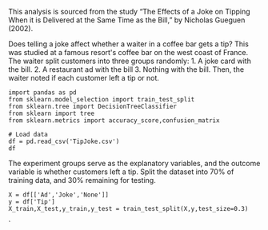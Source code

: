This analysis is sourced from the study “The Effects of a Joke on Tipping When it is Delivered at the Same Time as the Bill,” by Nicholas Gueguen (2002). 

Does telling a joke affect whether a waiter in a coffee bar gets a tip? 
This was studied at a famous resort's coffee bar on the west coast of France. 
The waiter split customers into three groups randomly: 1. A joke card with the bill. 2. A restaurant ad with the bill 3. Nothing with the bill. 
Then, the waiter noted if each customer left a tip or not.

```
import pandas as pd
from sklearn.model_selection import train_test_split
from sklearn.tree import DecisionTreeClassifier
from sklearn import tree
from sklearn.metrics import accuracy_score,confusion_matrix
```

```
# Load data 
df = pd.read_csv('TipJoke.csv')
df
```

The experiment groups serve as the explanatory variables, and the outcome variable is whether customers left a tip.
Split the dataset into 70% of training data, and 30% remaining for testing.

```
X = df[['Ad','Joke','None']]
y = df['Tip']
X_train,X_test,y_train,y_test = train_test_split(X,y,test_size=0.3)
```



`

